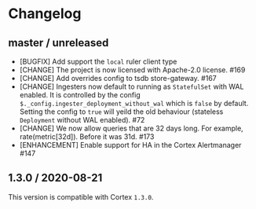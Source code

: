 # Changelog

## master / unreleased

* [BUGFIX] Add support the `local` ruler client type
* [CHANGE] The project is now licensed with Apache-2.0 license. #169
* [CHANGE] Add overrides config to tsdb store-gateway. #167
* [CHANGE] Ingesters now default to running as `StatefulSet` with WAL enabled. It is controlled by the config `$._config.ingester_deployment_without_wal` which is `false` by default. Setting the config to `true` will yeild the old behaviour (stateless `Deployment` without WAL enabled). #72
* [CHANGE] We now allow queries that are 32 days long. For example, rate(metric[32d]). Before it was 31d. #173
* [ENHANCEMENT] Enable support for HA in the Cortex Alertmanager #147

## 1.3.0 / 2020-08-21

This version is compatible with Cortex `1.3.0`.

